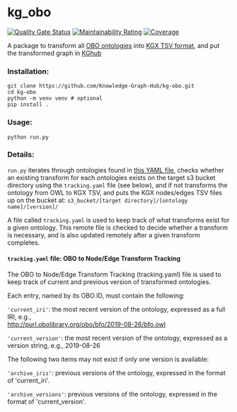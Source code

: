 # kg_obo

[![Quality Gate Status](https://sonarcloud.io/api/project_badges/measure?project=Knowledge-Graph-Hub_kg-obo&metric=alert_status)](https://sonarcloud.io/dashboard?id=Knowledge-Graph-Hub_kg-obo)
[![Maintainability Rating](https://sonarcloud.io/api/project_badges/measure?project=Knowledge-Graph-Hub_kg-obo&metric=sqale_rating)](https://sonarcloud.io/dashboard?id=Knowledge-Graph-Hub_kg-obo)
[![Coverage](https://sonarcloud.io/api/project_badges/measure?project=Knowledge-Graph-Hub_kg-obo&metric=coverage)](https://sonarcloud.io/dashboard?id=Knowledge-Graph-Hub_kg-obo)

A package to transform all [OBO ontologies](http://obofoundry.org/) into [KGX TSV format](https://github.com/biolink/kgx/blob/master/specification/kgx-format.md), and put the transformed graph in [KGhub](http://kg-hub.berkeleybop.io/index.html)

### Installation:
```
git clone https://github.com/Knowledge-Graph-Hub/kg-obo.git
cd kg-obo
python -m venv venv # optional
pip install .
```

### Usage:
```
python run.py
```

### Details:
`run.py` iterates through ontologies found in [this YAML file](https://raw.githubusercontent.com/OBOFoundry/OBOFoundry.github.io/master/registry/ontologies.yml), checks whether an existing transform for each ontologies exists on the target s3 bucket directory using the `tracking.yaml` file (see below), and if not transforms the ontology from OWL to KGX TSV, and puts the KGX nodes/edges TSV files up on the bucket at:
`s3_bucket/[target directory]/[ontology name]/[version]/`

A file called `tracking.yaml` is used to keep track of what transforms exist for a given ontology. This remote file is checked to decide whether a transform is necessary, and is also updated remotely after a given transform completes. 

####  `tracking.yaml` file: OBO to Node/Edge Transform Tracking
The OBO to Node/Edge Transform Tracking (tracking.yaml) file is used to keep track of current and previous version of transformed ontologies.

Each entry, named by its OBO ID, must contain the following:
 
`'current_iri'`: the most recent version of the ontology, expressed as a full IRI, e.g.,          
          http://purl.obolibrary.org/obo/bfo/2019-08-26/bfo.owl
 
`'current_version'`: the most recent version of the ontology, expressed as a version string, e.g.,
          2019-08-26

The following two items may not exist if only one version is available:

`'archive_iris'`: previous versions of the ontology, expressed in the format of 'current_iri'.
 
`'archive_versions'`: previous versions of the ontology, expressed in the format of 'current_version'.
